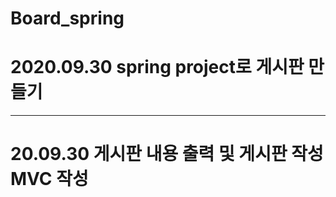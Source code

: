 # Board_spring
# 2020.09.30 spring project로 게시판 만들기
--------------------------------------------------
# 20.09.30 게시판 내용 출력 및 게시판 작성 MVC 작성
